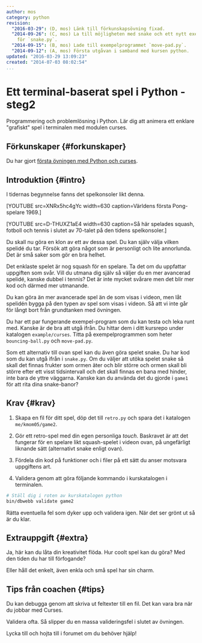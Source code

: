 ```yaml
---
author: mos
category: python
revision:
  "2016-03-29": (D, mos) Länk till förkunskapsövning fixad.
  "2014-09-26": (C, mos) La till möjligheten med snake och ett nytt exempelprogram
    för `snake.py`.
  "2014-09-15": (B, mos) Lade till exempelprogrammet `move-pad.py`.
  "2014-09-12": (A, mos) Första utgåvan i samband med kursen python.
updated: "2016-03-29 13:09:23"
created: "2014-07-03 08:02:54"
...
```

Ett terminal-baserat spel i Python - steg2
==================================

Programmering och problemlösning i Python. Lär dig att animera ett enklare "grafiskt" spel i terminalen med modulen curses.

<!--more-->


Förkunskaper {#forkunskaper}
-----------------------

Du har gjort [första övningen med Python och curses](uppgift/ett-terminal-baserat-spel-i-python-steg1).



Introduktion {#intro}
-----------------------

I tidernas begynnelse fanns det spelkonsoler likt denna.

[YOUTUBE src=XNRx5hc4gYc width=630 caption=Världens första Pong-spelare 1969.]

[YOUTUBE src=D-THUXZ1aE4 width=630 caption=Så här spelades squash, fotboll och tennis i slutet av 70-talet på den tidens spelkonsoler.]

Du skall nu göra en klon av ett av dessa spel. Du kan själv välja vilken spelidé du tar. Försök att göra något som är personligt och lite annorlunda. Det är små saker som gör en bra helhet.

Det enklaste spelet är nog squash för en spelare. Ta det om du uppfattar uppgiften som svår. Vill du utmana dig själv så väljer du en mer avancerad spelidé, kanske dubbel i tennis? Det är inte mycket svårare men det blir mer kod och därmed mer utmanande.

Du kan göra än mer avancerade spel än de som visas i videon, men låt spelidén bygga på den typen av spel som visas i videon. Så att vi inte går för långt bort från grundtanken med övningen.

Du har ett par fungerande exempel-program som du kan testa och leka runt med. Kanske är de bra att utgå ifrån. Du hittar dem i ditt kursrepo under katalogen `example/curses`. Titta på exempelprogrammen som heter `bouncing-ball.py` och `move-pad.py`.

Som ett alternativ till ovan spel kan du även göra spelet snake. Du har kod som du kan utgå ifrån i `snake.py`. Om du väljer att utöka spelet snake så skall det finnas frukter som ormen äter och blir större och ormen skall bli större efter ett visst tidsintervall och det skall finnas en bana med hinder, inte bara de yttre väggarna. Kanske kan du använda det du gjorde i `game1` för att rita dina snake-banor?



Krav {#krav}
-----------------------

1. Skapa en fil för ditt spel, döp det till `retro.py` och spara det i katalogen `me/kmom05/game2`.

2. Gör ett retro-spel med din egen personliga *touch*. Baskravet är att det fungerar för en spelare likt squash-spelet i videon ovan, på ungefärligt liknande sätt (alternativt snake enligt ovan).

3. Fördela din kod på funktioner och i filer på ett sätt du anser motsvara uppgiftens art.

4. Validera genom att göra följande kommando i kurskatalogen i terminalen.

```bash
# Ställ dig i roten av kurskatalogen python
bin/dbwebb validate game2
```

Rätta eventuella fel som dyker upp och validera igen. När det ser grönt ut så är du klar. 



Extrauppgift {#extra}
-----------------------

Ja, här kan du låta din kreativitet flöda. Hur coolt spel kan du göra? Med den tiden du har till förfogande?

Eller håll det enkelt, även enkla och små spel har sin charm.



Tips från coachen {#tips}
-----------------------

Du kan debugga genom att skriva ut feltexter till en fil. Det kan vara bra när du jobbar med Curses.

Validera ofta. Så slipper du en massa valideringsfel i slutet av övningen.

Lycka till och hojta till i forumet om du behöver hjälp!




